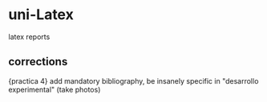 # uni-Latex
latex reports

## corrections
{practica 4}
add mandatory bibliography,
be insanely specific in "desarrollo experimental" (take photos)
